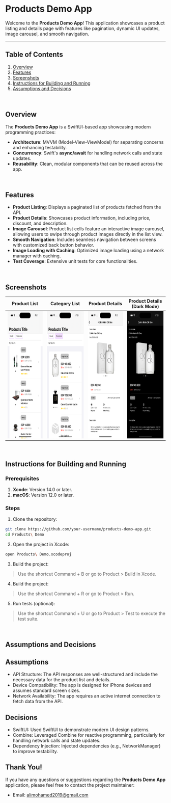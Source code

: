 
# Products Demo App

Welcome to the **Products Demo App**! This application showcases a product listing and details page with features like pagination, dynamic UI updates, image carousel, and smooth navigation.


---


## Table of Contents
1. [Overview](#overview)
2. [Features](#features)
3. [Screenshots](#screenshots)
4. [Instructions for Building and Running](#instructions-for-building-and-running)
5. [Assumptions and Decisions](#assumptions-and-decisions)

<br>


## Overview
The **Products Demo App** is a SwiftUI-based app showcasing modern programming practices:
- **Architecture**: MVVM (Model-View-ViewModel) for separating concerns and enhancing testability.
- **Concurrency**: Swift's **async/await** for handling network calls and state updates.
- **Reusability**: Clean, modular components that can be reused across the app.

<br>


## Features
- **Product Listing**: Displays a paginated list of products fetched from the API.
- **Product Details**: Showcases product information, including price, discount, and description.
- **Image Carousel**: Product list cells feature an interactive image carousel, allowing users to swipe through product images directly in the list view.
- **Smooth Navigation**: Includes seamless navigation between screens with customized back button behavior.
- **Image Loading with Caching**: Optimized image loading using a network manager with caching.
- **Test Coverage**: Extensive unit tests for core functionalities.
 
 
<br>


## Screenshots

| Product List | Category List | Product Details | Product Details (Dark Mode) |
| --- | --- | --- | --- |
| <img src="/screenshots/1.png" height="400"> | <img src="/screenshots/2.png" height="400"> | <img src="/screenshots/3.png" height="400"> | <img src="/screenshots/4.png" height="400"> |

<br>


## Instructions for Building and Running

### Prerequisites
1. **Xcode**: Version 14.0 or later.
2. **macOS**: Version 12.0 or later.

### Steps
1. Clone the repository:
```bash
git clone https://github.com/your-username/products-demo-app.git
cd Products\ Demo
```

2. Open the project in Xcode:
```bash
open Products\ Demo.xcodeproj
```

3. Build the project: 
> Use the shortcut Command + B or go to Product > Build in Xcode.

4. Build the project: 
> Use the shortcut Command + R or go to Product > Run.

5. Run tests (optional):
> Use the shortcut Command + U or go to Product > Test to execute the test suite.

<br>

## Assumptions and Decisions

## Assumptions
- API Structure: The API responses are well-structured and include the necessary data for the product list and details.
- Device Compatibility: The app is designed for iPhone devices and assumes standard screen sizes.
- Network Availability: The app requires an active internet connection to fetch data from the API.

## Decisions
- SwiftUI: Used SwiftUI to demonstrate modern UI design patterns.
- Combine: Leveraged Combine for reactive programming, particularly for handling network calls and state updates.
- Dependency Injection: Injected dependencies (e.g., NetworkManager) to improve testability.


## Thank You!

If you have any questions or suggestions regarding the **Products Demo App** application, please feel free to contact the project maintainer:
- Email: alimohamed2019@gmail.com

<br>
